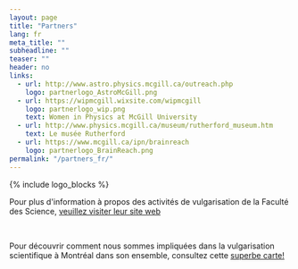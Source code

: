 ```yaml
---
layout: page
title: "Partners"
lang: fr
meta_title: ""
subheadline: ""
teaser: ""
header: no
links:
  - url: http://www.astro.physics.mcgill.ca/outreach.php
    logo: partnerlogo_AstroMcGill.png
  - url: https://wipmcgill.wixsite.com/wipmcgill
    logo: partnerlogo_wip.png
    text: Women in Physics at McGill University
  - url: http://www.physics.mcgill.ca/museum/rutherford_museum.htm
    text: Le musée Rutherford
  - url: https://www.mcgill.ca/ipn/brainreach
    logo: partnerlogo_BrainReach.png
permalink: "/partners_fr/"
---
```


{% include logo_blocks %}

<p>Pour plus d'information à propos des activités de vulgarisation de la Faculté des Science, <a href="http://www.mcgill.ca/science/outreach">veuillez visiter leur site web</a></p>
<br>
<p>Pour découvrir comment nous sommes impliquées dans la vulgarisation scientifique à Montréal dans son ensemble, consultez cette <a href="https://storymaps.arcgis.com/stories/310463ae12ae4a8292dab1f6adb86a9b">superbe carte!</a></p>
